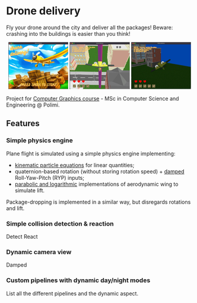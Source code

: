 # Drone delivery
Fly your drone around the city and deliver all the packages! Beware: crashing into the buildings is easier than you think!

<p align="center" width="100%">
    <img width="32%" src="https://github.com/carloronconi/drone-delivery/blob/main/readme-assets/start.gif">
    <img width="32%" src="https://github.com/carloronconi/drone-delivery/blob/main/readme-assets/drop.gif">
    <img width="32%" src="https://github.com/carloronconi/drone-delivery/blob/main/readme-assets/night.gif">
</p>

Project for [Computer Graphics
course](https://www11.ceda.polimi.it/schedaincarico/schedaincarico/controller/scheda_pubblica/SchedaPublic.do?&evn_default=evento&c_classe=789226&polij_device_category=DESKTOP&__pj0=0&__pj1=d5ba826011a30aecef5f9cd5ea045a7d) - MSc in Computer Science and Engineering @ Polimi.

## Features
### Simple physics engine
Plane flight is simulated using a simple physics engine implementing: 
- [kinematic particle equations](https://en.wikipedia.org/wiki/Equations_of_motion#Constant_linear_acceleration_in_any_direction) for linear quantities;
- quaternion-based rotation (without storing rotation speed) + [damped](https://github.com/carloronconi/drone-delivery/blob/78f03a27c694011560871ec6629f8b08b1ececde/Damper.hpp) Roll-Yaw-Pitch (RYP) inputs;
- [parabolic and logarithmic](https://github.com/carloronconi/drone-delivery/blob/78f03a27c694011560871ec6629f8b08b1ececde/Wing.hpp) implementations of aerodynamic wing to simulate lift.

Package-dropping is implemented in a similar way, but disregards rotations and lift.
### Simple collision detection & reaction
Detect
React
### Dynamic camera view
Damped
### Custom pipelines with dynamic day/night modes
List all the different pipelines and the dynamic aspect.